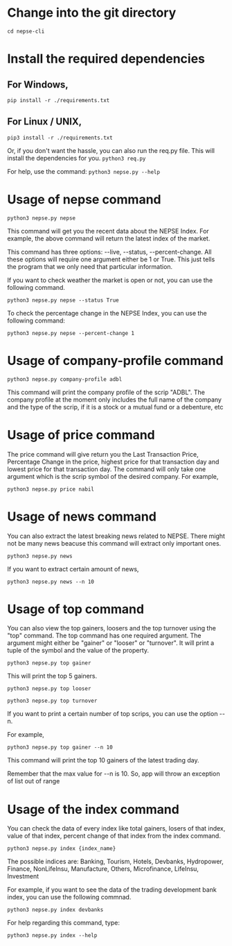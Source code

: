 # Change into the git directory
```cd nepse-cli```


# Install the required dependencies
## For Windows,
```pip install -r ./requirements.txt```
## For Linux / UNIX,
```pip3 install -r ./requirements.txt```

Or, if you don't want the hassle, you can also run the req.py file. This will install the dependencies for you.
```python3 req.py```

For help, use the command:
```python3 nepse.py --help```

# Usage of nepse command

```python3 nepse.py nepse```

This command will get you the recent data about the NEPSE Index. For example, the above command will return the latest index of the market. 

This command has three options: --live, --status, --percent-change. All these options will require one argument either be 1 or True. This just tells the program that we only need that particular information.

If you want to check weather the market is open or not, you can use the following command. 

``` python3 nepse.py nepse --status True ```

To check the percentage change in the NEPSE Index, you can use the following command:

``` python3 nepse.py nepse --percent-change 1 ```

# Usage of company-profile command
```python3 nepse.py company-profile adbl```

This command will print the company profile of the scrip "ADBL". The company profile at the moment only includes the full name of the company and the type of the scrip, if it is a stock or a mutual fund or a debenture, etc

# Usage of price command

The price command will give return you the Last Transaction Price, Percentage Change in the price, highest price for that transaction day and lowest price for that transaction day. The command will only take one argument which is the scrip symbol of the desired company. For example,

``` python3 nepse.py price nabil ```


# Usage of news command

You can also extract the latest breaking news related to NEPSE. There might not be many news beacuse this command will extract only important ones. 

```python3 nepse.py news```

If you want to extract certain amount of news,

```python3 nepse.py news --n 10```

# Usage of top command

You can also view the top gainers, loosers and the top turnover using the "top" command. The top command has one required argument. The argument might either be "gainer" or "looser" or "turnover". It will print a tuple of the symbol and the value of the property. 

```python3 nepse.py top gainer```

This will print the top 5 gainers.

```python3 nepse.py top looser```

```python3 nepse.py top turnover```

If you want to print a certain number of top scrips, you can use the option --n.

For example, 

```python3 nepse.py top gainer --n 10```

This command will print the top 10 gainers of the latest trading day.

Remember that the max value for --n is 10. So, app will throw an exception of list out of range

# Usage of the index command

You can check the data of every index like total gainers, losers of that index, value of that index, percent change of that index from the index command.

``` python3 nepse.py index {index_name} ```

The possible indices are: Banking, Tourism, Hotels, Devbanks, Hydropower, Finance, NonLifeInsu, Manufacture, Others, Microfinance, LifeInsu, Investment

For example, if you want to see the data of the trading development bank index, you can use the following commnad.

``` python3 nepse.py index devbanks ```

For help regarding this command, type:

``` python3 nepse.py index --help ```